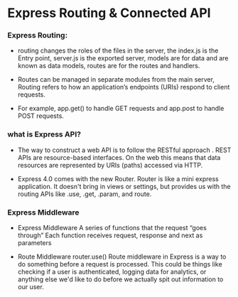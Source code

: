 # Express Routing & Connected API


### Express Routing:

- routing changes the roles of the files in the server, the index.js is the Entry point, server.js is the exported server, models are for data and are known as data models, routes are for the routes and handlers.

- Routes can be managed in separate modules from the main server, Routing refers to how an application’s endpoints (URIs) respond to client requests.

- For example, app.get() to handle GET requests and app.post to handle POST requests.

### what is Express API?

- The way to construct a web API is to follow the RESTful approach . REST APIs are resource-based interfaces. On the web this means that data resources are represented by URIs (paths) accessed via HTTP.

- Express 4.0 comes with the new Router. Router is like a mini express application. It doesn't bring in views or settings, but provides us with the routing APIs like .use, .get, .param, and route.

### Express Middleware

- Express Middleware A series of functions that the request “goes through” Each function receives request, response and next as parameters

- Route Middleware router.use() Route middleware in Express is a way to do something before a request is processed. This could be things like checking if a user is authenticated, logging data for analytics, or anything else we'd like to do before we actually spit out information to our user.